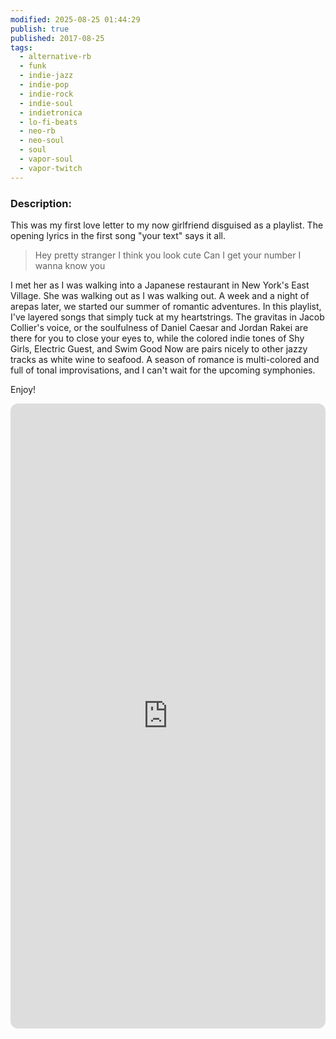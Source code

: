 ```yaml
---
modified: 2025-08-25 01:44:29
publish: true
published: 2017-08-25
tags:
  - alternative-rb
  - funk
  - indie-jazz
  - indie-pop
  - indie-rock
  - indie-soul
  - indietronica
  - lo-fi-beats
  - neo-rb
  - neo-soul
  - soul
  - vapor-soul
  - vapor-twitch
---
```

### Description:

This was my first love letter to my now girlfriend disguised as a playlist. The opening lyrics in the first song "your text" says it all.

> Hey pretty stranger
> I think you look cute
> Can I get your number
> I wanna know you

I met her as I was walking into a Japanese restaurant in New York's East Village. She was walking out as I was walking out. A week and a night of arepas later, we started our summer of romantic adventures. In this playlist, I've layered songs that simply tuck at my heartstrings. The gravitas in Jacob Collier's voice, or the soulfulness of Daniel Caesar and Jordan Rakei are there for you to close your eyes to, while the colored indie tones of Shy Girls, Electric Guest, and Swim Good Now are pairs nicely to other jazzy tracks as white wine to seafood. A season of romance is multi-colored and full of tonal improvisations, and I can't wait for the upcoming symphonies.

Enjoy!

<iframe data-testid="embed-iframe" style="border-radius:12px" src="https://open.spotify.com/embed/playlist/2Y9jy89ptB9ynHgmu6Ac2E?utm_source=generator&theme=0" width="100%" height="1000" frameBorder="0" allowfullscreen="" allow="autoplay; clipboard-write; encrypted-media; fullscreen; picture-in-picture" loading="lazy"></iframe>

